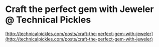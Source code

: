 <!--
id: 71876861
link: http://tumblr.atmos.org/post/71876861/craft-the-perfect-gem-with-jeweler-technical-pickles
slug: craft-the-perfect-gem-with-jeweler-technical-pickles
date: Tue Jan 20 2009 11:46:07 GMT-0800 (PST)
publish: 2009-01-020
tags: 
title: Craft the perfect gem with Jeweler @ Technical Pickles
-->


Craft the perfect gem with Jeweler @ Technical Pickles
======================================================

[http://technicalpickles.com/posts/craft-the-perfect-gem-with-jeweler](http://technicalpickles.com/posts/craft-the-perfect-gem-with-jeweler)

